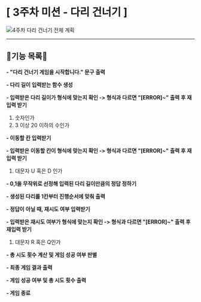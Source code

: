 # [ 3주차 미션 - 다리 건너기 ]

![4주차 다리 건너기 전체 계획](https://user-images.githubusercontent.com/74524184/202845664-5e02297c-aba3-4a3a-b050-ff1840ef7dcf.png)

---

## 🍒기능 목록🍒

**- "다리 건너기 게임을 시작합니다." 문구 출력**

**- 다리 길이 입력받는 함수 생성**

**- 입력받은 다리 길이가 형식에 맞는지 확인 -> 형식과 다르면 "[ERROR]~" 출력 후 재입력 받기**

1. 숫자인가
2. 3 이상 20 이하의 수인가

**- 이동할 칸 입력받기**

**- 입력받은 이동할 칸이 형식에 맞는지 확인 -> 형식과 다르면 "[ERROR]~" 출력 후 재입력 받기**

1. 대문자 U 혹은 D 인가

**- 0,1을 무작위로 선정해 입력된 다리 길이만큼의 정답 정하기**

**- 생성된 다리를 1칸부터 진행순서에 맞춰 출력**

**- 정답이 아닐 때, 재시도 여부 입력받기**

**- 입력받은 재시도 여부가 형식에 맞는지 확인 -> 형식과 다르면 "[ERROR]~" 출력 후 재입력 받기**

1. 대문자 R 혹은 Q인가

**- 총 시도 횟수 계산 및 게임 성공 여부 판별**

**- 최종 게임 결과 출력**

**- 게임 성공 여부 및 총 시도 횟수 출력**

**- 게임 종료**
